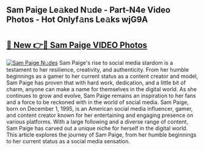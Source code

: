 ## Sam Paige Le𝚊ked N𝚞de - Part-N4e Video Photos - Hot Onlyf𝚊ns Le𝚊ks wjG9A

# <h2><a href="http://ab51495.deff.icu/?id=Sam+Paige">🔗 New 👉🔴 Sam Paige VIDEO Photos</a></h2>

[![Sam Paige N𝚞des](https://i.imgur.com/rIISA9y.gif)](http://ab51495.deff.icu/?id=Sam+Paige)
Sam Paige's rise to social media stardom is a testament to her resilience, creativity, and authenticity. From her humble beginnings as a gamer to her current status as a content creator and model, Sam Paige has proven that with hard work, dedication, and a little bit of charm, anyone can make a name for themselves in the digital world. As she continues to grow and evolve, Sam Paige remains an inspiration to her fans and a force to be reckoned with in the world of social media. Sam Paige, born on December 1, 1995, is an American social media influencer, gamer, and content creator known for her entertaining and engaging presence on various platforms. With a large following and a diverse range of content, Sam Paige has carved out a unique niche for herself in the digital world. This article explores the journey of Sam Paige, from her humble beginnings to her current status as a social media sensation.
